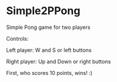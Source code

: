 # Simple2PPong
Simple Pong game for two players

Controls:

Left player: W and S or left buttons

Right player: Up and Down or right buttons

First, who scores 10 points, wins! :)
